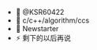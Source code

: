 - 👋  @KSR60422
- 👀 c/c++/algorithm/ccs
- 🌱 Newstarter 
- ⚡ 剩下的以后再说

<!---
KSR60422/KSR60422 is a ✨ special ✨ repository because its `README.md` (this file) appears on your GitHub profile.
You can click the Preview link to take a look at your changes.
--->
